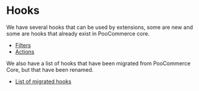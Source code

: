 # Hooks

We have several hooks that can be used by extensions, some are new and some are hooks that already exist in PooCommerce core.

- [Filters](https://github.com/poocommerce/poocommerce/blob/trunk/plugins/poocommerce/client/blocks/docs/third-party-developers/extensibility/hooks/filters.md)
- [Actions](https://github.com/poocommerce/poocommerce/blob/trunk/plugins/poocommerce/client/blocks/docs/third-party-developers/extensibility/hooks/actions.md)

We also have a list of hooks that have been migrated from PooCommerce Core, but that have been renamed.

- [List of migrated hooks](./migrated-hooks.md)
